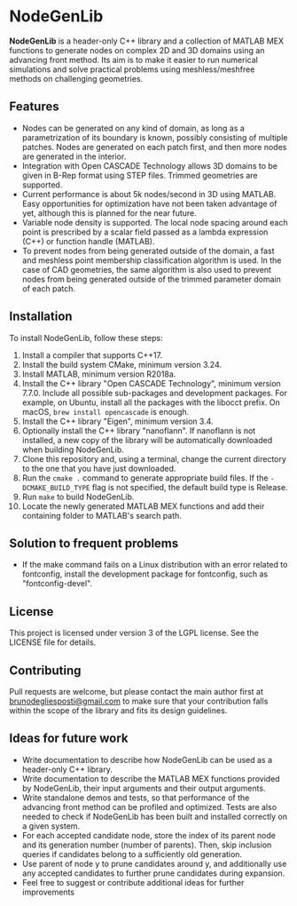 # NodeGenLib

**NodeGenLib** is a header-only C++ library
and a collection of MATLAB MEX functions
to generate nodes on complex 2D and 3D
domains using an advancing front method. 
Its aim is to make it easier to run numerical
simulations and solve practical problems
using meshless/meshfree methods
on challenging geometries.

## Features

- Nodes can be generated on any kind of domain,
as long as a parametrization of its boundary is known,
possibly consisting of multiple patches.
Nodes are generated on each patch first, and then
more nodes are generated in the interior.
- Integration with Open CASCADE Technology allows
3D domains to be given in B-Rep format using STEP files.
Trimmed geometries are supported.
- Current performance is about 5k nodes/second in 3D using MATLAB.
Easy opportunities for optimization have not been
taken advantage of yet, although this is planned for the near future.
- Variable node density is supported. The local node
spacing around each point is prescribed by a scalar field
passed as a lambda expression (C++) or function handle (MATLAB).
- To prevent nodes from being generated outside of the
domain, a fast and meshless point membership classification
algorithm is used. In the case of CAD geometries, the same
algorithm is also used to prevent nodes from being generated
outside of the trimmed parameter domain of each patch.

## Installation

To install NodeGenLib, follow these steps:

1. Install a compiler that supports C++17.
2. Install the build system CMake, minimum version 3.24.
3. Install MATLAB, minimum version R2018a.
4. Install the C++ library "Open CASCADE Technology",
minimum version 7.7.0. Include all possible sub-packages
and development packages. For example, on Ubuntu,
install all the packages with the libocct prefix.
On macOS, ```brew install opencascade``` is enough.
5. Install the C++ library "Eigen", minimum version 3.4.
6. Optionally install the C++ library "nanoflann".
If nanoflann is not installed, a new copy of the library
will be automatically downloaded when building NodeGenLib.
7. Clone this repository and, using a terminal, change
the current directory to the one that you have just downloaded.
8. Run the ```cmake .``` command to generate appropriate build files.
If the ```-DCMAKE_BUILD_TYPE``` flag is not specified,
the default build type is Release.
9. Run ```make``` to build NodeGenLib.
10. Locate the newly generated MATLAB MEX functions and add
their containing folder to MATLAB's search path.

## Solution to frequent problems

- If the make command fails on a Linux distribution
with an error related to fontconfig,
install the development package for fontconfig,
such as "fontconfig-devel".

## License

This project is licensed under version 3 of the LGPL license.
See the LICENSE file for details.

## Contributing

Pull requests are welcome, but please contact the main author
first at brunodegliesposti@gmail.com to make sure that your
contribution falls within the scope of the library and
fits its design guidelines.

## Ideas for future work

- Write documentation to describe how NodeGenLib can be used
as a header-only C++ library.
- Write documentation to describe the MATLAB MEX functions
provided by NodeGenLib, their input arguments and their
output arguments.
- Write standalone demos and tests, so that performance
of the advancing front method can be profiled and optimized.
Tests are also needed to check if NodeGenLib has been
built and installed correctly on a given system.
- For each accepted candidate node, store the index of its parent node
and its generation number (number of parents).
Then, skip inclusion queries if candidates belong to a sufficiently old generation.
- Use parent of node y to prune candidates around y, and additionally
use any accepted candidates to further prune candidates during expansion.
- Feel free to suggest or contribute additional ideas for further improvements

